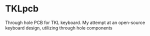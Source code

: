 # TKLpcb
Through hole PCB for TKL keyboard.
My attempt at an open-source keyboard design, utilizing through hole components

